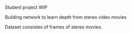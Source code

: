 Student project WIP

Building network to learn depth from stereo video movies

Dataset consistes of frames of stereo movies.

